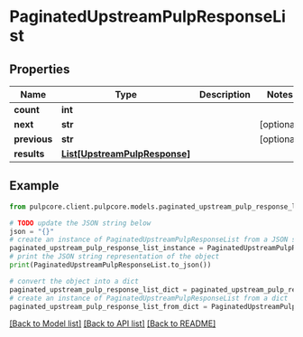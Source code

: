 # PaginatedUpstreamPulpResponseList


## Properties

Name | Type | Description | Notes
------------ | ------------- | ------------- | -------------
**count** | **int** |  | 
**next** | **str** |  | [optional] 
**previous** | **str** |  | [optional] 
**results** | [**List[UpstreamPulpResponse]**](UpstreamPulpResponse.md) |  | 

## Example

```python
from pulpcore.client.pulpcore.models.paginated_upstream_pulp_response_list import PaginatedUpstreamPulpResponseList

# TODO update the JSON string below
json = "{}"
# create an instance of PaginatedUpstreamPulpResponseList from a JSON string
paginated_upstream_pulp_response_list_instance = PaginatedUpstreamPulpResponseList.from_json(json)
# print the JSON string representation of the object
print(PaginatedUpstreamPulpResponseList.to_json())

# convert the object into a dict
paginated_upstream_pulp_response_list_dict = paginated_upstream_pulp_response_list_instance.to_dict()
# create an instance of PaginatedUpstreamPulpResponseList from a dict
paginated_upstream_pulp_response_list_from_dict = PaginatedUpstreamPulpResponseList.from_dict(paginated_upstream_pulp_response_list_dict)
```
[[Back to Model list]](../README.md#documentation-for-models) [[Back to API list]](../README.md#documentation-for-api-endpoints) [[Back to README]](../README.md)


